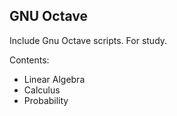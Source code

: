 ## GNU Octave

Include Gnu Octave scripts. For study.

Contents:
* Linear Algebra
* Calculus
* Probability


